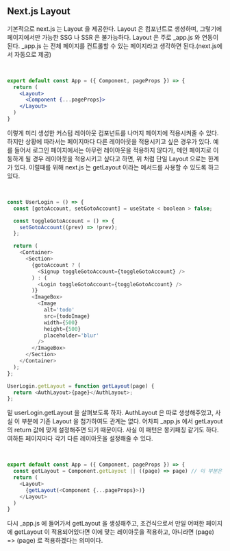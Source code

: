 ## Next.js Layout

<p>기본적으로 next.js 는 Layout 을 제공한다. Layout 은 컴포넌트로 생성하며, 그렇기에 페이지에서만 가능한 SSG 나 SSR 은 불가능하다. Layout 은 주로 _app.js 와 연동이 된다. _app.js 는 전체 페이지를 컨트롤할 수 있는 페이지라고 생각하면 된다.(next.js에서 자동으로 제공)</p><br />

```jsx
export default const App = ({ Component, pageProps }) => {
  return (
    <Layout>
      <Component {...pageProps}>
    </Layout>
  )
}

```

<p>이렇게 미리 생성한 커스텀 레이아웃 컴포넌트를 나머지 페이지에 적용시켜줄 수 있다. 하지만 상황에 따라서는 페이지마다 다른 레이아웃을 적용시키고 싶은 경우가 있다. 예를 들어서 로그인 페이지에서는 아무런 레이아웃을 적용하지 않다가, 메인 페이지로 이동하게 될 경우 레이아웃을 적용시키고 싶다고 하면, 위 처럼 단일 Layout 으로는 한계가 있다. 이럴때를 위해 next.js 는 getLayout 이라는 메서드를 사용할 수 있도록 하고 있다.</p><br />

```js
const UserLogin = () => {
  const [gotoAccount, setGotoAccount] = useState < boolean > false;

  const toggleGotoAccount = () => {
    setGotoAccount((prev) => !prev);
  };

  return (
    <Container>
      <Section>
        {gotoAccount ? (
          <Signup toggleGotoAccount={toggleGotoAccount} />
        ) : (
          <Login toggleGotoAccount={toggleGotoAccount} />
        )}
        <ImageBox>
          <Image
            alt='todo'
            src={todoImage}
            width={500}
            height={500}
            placeholder='blur'
          />
        </ImageBox>
      </Section>
    </Container>
  );
};

UserLogin.getLayout = function getLayout(page) {
  return <AuthLayout>{page}</AuthLayout>;
};
```

<p>밑 userLogin.getLayout 을 살펴보도록 하자. AuthLayout 은 따로 생성해주었고, 사실 이 부분에 기존 Layout 을 첨가하여도 관계는 없다. 어차피 _app.js 에서 getLayout 의 return 값에 맞게 설정해주면 되기 때문이다. 사실 이 패턴은 몽키패칭 같기도 하다. 여하튼 페이지마다 각기 다른 레이아웃을 설정해줄 수 있다.</p><br />

```js
export default const App = ({ Component, pageProps }) => {
  const getLayout = Component.getLayout || ((page) => page) // 이 부분은 마음대로 설정해도 된다.
  return (
    <Layout>
      {getLayout(<Component {...pageProps}>)}
    </Layout>
  )
}

```

<p>다시 _app.js 에 들어가서 getLayout 을 생성해주고, 조건식으로서 만일 어떠한 페이지에 getLayout 이 적용되어있다면 이에 맞는 레이아웃을 적용하고, 아니라면 (page) => (page) 로 적용하겠다는 의미이다.</p>
